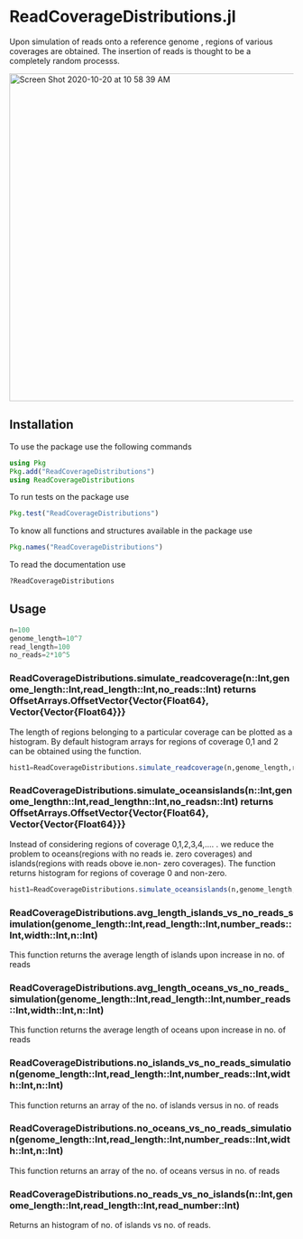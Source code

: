 # ReadCoverageDistributions.jl

Upon simulation of reads onto a reference genome , regions of various coverages are obtained. The insertion of reads is thought to be a completely random processs. 


<img width="581" alt="Screen Shot 2020-10-20 at 10 58 39 AM" src="https://user-images.githubusercontent.com/68704516/125725854-0ad6a382-f8e3-49f4-8bad-7bd700e24092.png">


## Installation

To use the package use the following commands

```julia
using Pkg
Pkg.add("ReadCoverageDistributions")
using ReadCoverageDistributions
```
To run tests on the package use 

```julia
Pkg.test("ReadCoverageDistributions")
```

To know all functions and structures available in the package use

```julia
Pkg.names("ReadCoverageDistributions")
```
To read the documentation use 

```julia
?ReadCoverageDistributions
```

## Usage

```julia
n=100
genome_length=10^7
read_length=100
no_reads=2*10^5
```

### ReadCoverageDistributions.simulate_readcoverage(n::Int,genome_length::Int,read_length::Int,no_reads::Int) returns OffsetArrays.OffsetVector{Vector{Float64}, Vector{Vector{Float64}}} 

The length of regions belonging to a particular coverage can be plotted as a histogram. By default histogram arrays for regions of coverage 0,1 and 2 can be obtained using the function. 


```julia
hist1=ReadCoverageDistributions.simulate_readcoverage(n,genome_length,read_length,no_reads)

```


### ReadCoverageDistributions.simulate_oceansislands(n::Int,genome_lengthn::Int,read_lengthn::Int,no_readsn::Int) returns OffsetArrays.OffsetVector{Vector{Float64}, Vector{Vector{Float64}}}

Instead of considering regions of coverage 0,1,2,3,4,.... . we reduce the problem to oceans(regions with no reads ie. zero coverages) and islands(regions with reads obove ie.non- zero coverages). The function returns histogram for regions of coverage 0 and non-zero.


```julia
hist1=ReadCoverageDistributions.simulate_oceansislands(n,genome_length,read_length,no_reads)
```





### ReadCoverageDistributions.avg_length_islands_vs_no_reads_simulation(genome_length::Int,read_length::Int,number_reads::Int,width::Int,n::Int)

This function returns the average length of islands upon increase in no. of reads

### ReadCoverageDistributions.avg_length_oceans_vs_no_reads_simulation(genome_length::Int,read_length::Int,number_reads::Int,width::Int,n::Int)

This function returns the average length of oceans upon increase in no. of reads

### ReadCoverageDistributions.no_islands_vs_no_reads_simulation(genome_length::Int,read_length::Int,number_reads::Int,width::Int,n::Int)

This function returns an array of the no. of islands versus in no. of reads

### ReadCoverageDistributions.no_oceans_vs_no_reads_simulation(genome_length::Int,read_length::Int,number_reads::Int,width::Int,n::Int)

This function returns an array of the no. of oceans versus in no. of reads

### ReadCoverageDistributions.no_reads_vs_no_islands(n::Int,genome_length::Int,read_length::Int,read_number::Int)

Returns an histogram of no. of islands vs no. of reads.

